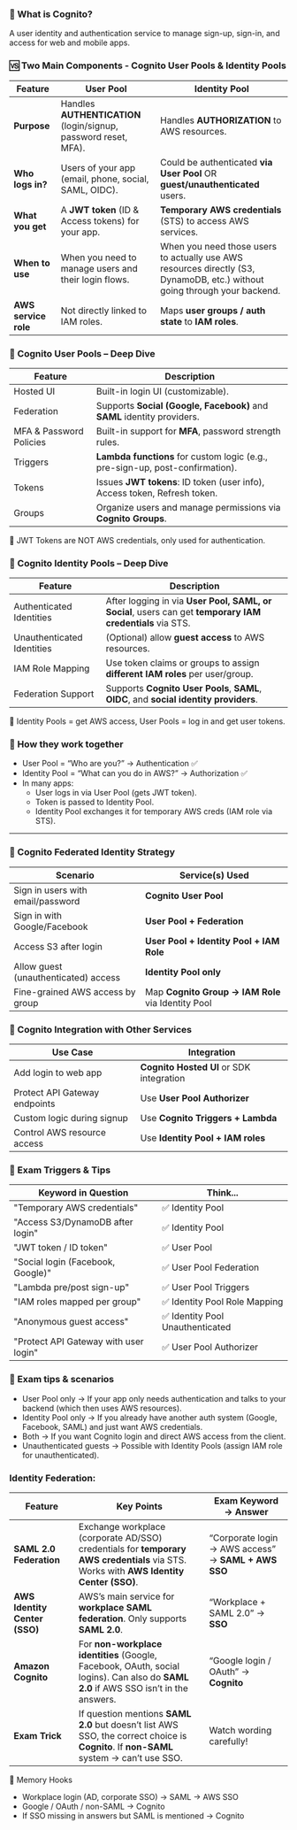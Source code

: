 ### 🧩 What is Cognito?
A user identity and authentication service to manage sign-up, sign-in, and access for web and mobile apps.

### 🆚 Two Main Components - Cognito User Pools & Identity Pools

| Feature              | **User Pool**                                                   | **Identity Pool**                                                                                                         |
| -------------------- |-----------------------------------------------------------------|---------------------------------------------------------------------------------------------------------------------------|
| **Purpose**          | Handles **AUTHENTICATION** (login/signup, password reset, MFA). | Handles **AUTHORIZATION** to AWS resources.                                                                               |
| **Who logs in?**     | Users of your app (email, phone, social, SAML, OIDC).           | Could be authenticated **via User Pool** OR **guest/unauthenticated** users.                                              |
| **What you get**     | A **JWT token** (ID & Access tokens) for your app.              | **Temporary AWS credentials** (STS) to access AWS services.                                                               |
| **When to use**      | When you need to manage users and their login flows.            | When you need those users to actually use AWS resources directly (S3, DynamoDB, etc.) without going through your backend. |
| **AWS service role** | Not directly linked to IAM roles.                               | Maps **user groups / auth state** to **IAM roles**.                                                                       |


### 👥 Cognito User Pools – Deep Dive
| Feature                 | Description                                                                   |
| ----------------------- | ----------------------------------------------------------------------------- |
| Hosted UI               | Built-in login UI (customizable).                                             |
| Federation              | Supports **Social (Google, Facebook)** and **SAML** identity providers.       |
| MFA & Password Policies | Built-in support for **MFA**, password strength rules.                        |
| Triggers                | **Lambda functions** for custom logic (e.g., pre-sign-up, post-confirmation). |
| Tokens                  | Issues **JWT tokens**: ID token (user info), Access token, Refresh token.     |
| Groups                  | Organize users and manage permissions via **Cognito Groups**.                 |

🧠 JWT Tokens are NOT AWS credentials, only used for authentication.

### 🪪 Cognito Identity Pools – Deep Dive
| Feature                    | Description                                                                                               |
| -------------------------- | --------------------------------------------------------------------------------------------------------- |
| Authenticated Identities   | After logging in via **User Pool, SAML, or Social**, users can get **temporary IAM credentials** via STS. |
| Unauthenticated Identities | (Optional) allow **guest access** to AWS resources.                                                       |
| IAM Role Mapping           | Use token claims or groups to assign **different IAM roles** per user/group.                              |
| Federation Support         | Supports **Cognito User Pools**, **SAML**, **OIDC**, and **social identity providers**.                   |

🧠 Identity Pools = get AWS access, User Pools = log in and get user tokens.

### 🧩 How they work together
- User Pool = “Who are you?” → Authentication ✅
- Identity Pool = “What can you do in AWS?” → Authorization ✅
- In many apps:
  - User logs in via User Pool (gets JWT token). 
  - Token is passed to Identity Pool. 
  - Identity Pool exchanges it for temporary AWS creds (IAM role via STS).

---

### 🔐 Cognito Federated Identity Strategy
| Scenario                             | Service(s) Used                                    |
| ------------------------------------ | -------------------------------------------------- |
| Sign in users with email/password    | **Cognito User Pool**                              |
| Sign in with Google/Facebook         | **User Pool + Federation**                         |
| Access S3 after login                | **User Pool + Identity Pool + IAM Role**           |
| Allow guest (unauthenticated) access | **Identity Pool only**                             |
| Fine-grained AWS access by group     | Map **Cognito Group → IAM Role** via Identity Pool |

### 🔄 Cognito Integration with Other Services
| Use Case                      | Integration                              |
| ----------------------------- | ---------------------------------------- |
| Add login to web app          | **Cognito Hosted UI** or SDK integration |
| Protect API Gateway endpoints | Use **User Pool Authorizer**             |
| Custom logic during signup    | Use **Cognito Triggers + Lambda**        |
| Control AWS resource access   | Use **Identity Pool + IAM roles**        |

### 🧠 Exam Triggers & Tips
| Keyword in Question                   | Think...                        |
| ------------------------------------- | ------------------------------- |
| "Temporary AWS credentials"           | ✅ Identity Pool                 |
| "Access S3/DynamoDB after login"      | ✅ Identity Pool                 |
| "JWT token / ID token"                | ✅ User Pool                     |
| "Social login (Facebook, Google)"     | ✅ User Pool Federation          |
| "Lambda pre/post sign-up"             | ✅ User Pool Triggers            |
| "IAM roles mapped per group"          | ✅ Identity Pool Role Mapping    |
| "Anonymous guest access"              | ✅ Identity Pool Unauthenticated |
| "Protect API Gateway with user login" | ✅ User Pool Authorizer          |

### 🎯 Exam tips & scenarios
- User Pool only → If your app only needs authentication and talks to your backend (which then uses AWS resources).
- Identity Pool only → If you already have another auth system (Google, Facebook, SAML) and just want AWS credentials.
- Both → If you want Cognito login and direct AWS access from the client.
- Unauthenticated guests → Possible with Identity Pools (assign IAM role for unauthenticated).

### Identity Federation:
| Feature                       | Key Points                                                                                                                             | Exam Keyword → Answer                               |
| ----------------------------- | -------------------------------------------------------------------------------------------------------------------------------------- | --------------------------------------------------- |
| **SAML 2.0 Federation**       | Exchange workplace (corporate AD/SSO) credentials for **temporary AWS credentials** via STS. Works with **AWS Identity Center (SSO)**. | “Corporate login → AWS access” → **SAML + AWS SSO** |
| **AWS Identity Center (SSO)** | AWS’s main service for **workplace SAML federation**. Only supports **SAML 2.0**.                                                      | “Workplace + SAML 2.0” → **SSO**                    |
| **Amazon Cognito**            | For **non-workplace identities** (Google, Facebook, OAuth, social logins). Can also do **SAML 2.0** if AWS SSO isn’t in the answers.   | “Google login / OAuth” → **Cognito**                |
| **Exam Trick**                | If question mentions **SAML 2.0** but doesn’t list AWS SSO, the correct choice is **Cognito**. If **non-SAML** system → can’t use SSO. | Watch wording carefully!                            |

🎯 Memory Hooks
- Workplace login (AD, corporate SSO) → SAML → AWS SSO
- Google / OAuth / non-SAML → Cognito
- If SSO missing in answers but SAML is mentioned → Cognito


